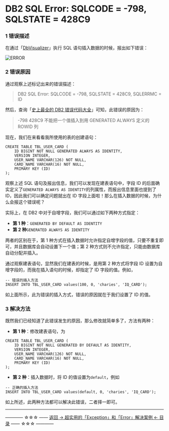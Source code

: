 # DB2 SQL Error: SQLCODE = -798, SQLSTATE = 428C9

### 1 错误描述

在通过「[DbVisualizer](http://blog.csdn.net/qq_35246620/article/details/54289875)」执行 SQL 语句插入数据的时候，报出如下错误：

![ERROR](http://img.blog.csdn.net/20171110210427936)

### 2 错误原因

通过观察上述标记出来的错误描述：

> DB2 SQL Error: SQLCODE = -798, SQLSTATE = 428C9, SQLERRMC = ID

然后，查询「[史上最全的 DB2 错误代码大全](http://blog.csdn.net/qq_35246620/article/details/56877433)」可知，此错误的原因为：

> -798 428C9 不能把一个值插入到用 GENERATED ALWAYS 定义的 ROWID 列

现在，我们在来看看我所使用的表的创建语句：

```
CREATE TABLE TBL_USER_CARD (
    ID BIGINT NOT NULL GENERATED ALWAYS AS IDENTITY,
    VERSION INTEGER,
    USER_NAME VARCHAR(126) NOT NULL,
    CARD_NAME VARCHAR(16) NOT NULL,
    PRIMARY KEY (ID)
);
```

观察上述 SQL 语句及报出信息，我们可以发现在建表语句中，字段 ID 的后面确实定义了`GENERATED ALWAYS AS IDENTITY`的列属性，而报出信息里面也提到了 ID，因此我们可以确定问题就出在 ID 字段上面啦！那么在插入数据的时候，为什么会报这个错误呢？

实际上，在 DB2 中对于自增字段，我们可以通过如下两种方式指定：

- **第 1 种**：`GENERATED BY DEFAULT AS IDENTITY`
- **第 2 种**`GENERATED ALWAYS AS IDENTITY`

两者的区别在于，第 1 种方式在插入数据时允许指定自增字段的值，只要不重复即可，并且数据库会自动设置下一个值；第 2 种方式则不允许指定，只能由数据库自动分配并插入。

通过观察建表语句，显然我们在建表的时候，是用第 2 种方式将字段 ID 设置为自增字段的，而我在插入语句的时候，却指定了 ID 字段的值。例如，

```
-- 错误的插入方法
INSERT INTO TBL_USER_CARD values(100, 0, 'charies', 'IQ_CARD'); 
```

如上面所示，此为错误的插入方式，错误的原因就在于我们设置了 ID 的值。

###  3 解决方法

既然我们已经知道了此错误发生的原因，那么修改就简单多了，方法有两种：

- **第 1 种**：修改建表语句，为

```
CREATE TABLE TBL_USER_CARD (
    ID BIGINT NOT NULL GENERATED BY DEFAULT AS IDENTITY,
    VERSION INTEGER,
    USER_NAME VARCHAR(126) NOT NULL,
    CARD_NAME VARCHAR(16) NOT NULL,
    PRIMARY KEY (ID)
);
```

- **第 2 种**：插入数据时，将 ID 的值设置为`default`，例如

```
-- 正确的插入方法
INSERT INTO TBL_USER_CARD values(default, 0, 'charies', 'IQ_CARD'); 
```

如上所述，此两种方法都可以解决此错误，二者择一即可。


----------
———— ☆☆☆ —— [返回 -> 超实用的「Exception」和「Error」解决案例 <- 目录](https://github.com/guobinhit/cg-blog/blob/master/articles/solutioncase/README.md) —— ☆☆☆ ————